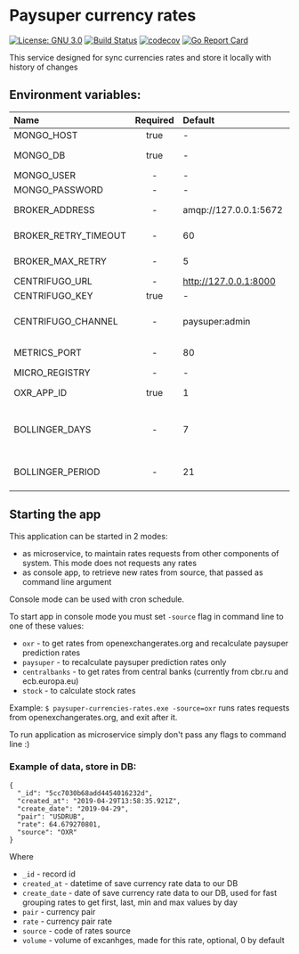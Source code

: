 # Paysuper currency rates
[![License: GNU 3.0](https://img.shields.io/badge/License-GNU3.0-green.svg)](https://opensource.org/licenses/GNU3.0)
[![Build Status](https://travis-ci.org/paysuper/paysuper-currencies-rates.svg?branch=master)](https://travis-ci.org/paysuper/paysuper-currencies-rates) 
[![codecov](https://codecov.io/gh/paysuper/paysuper-currencies-rates/branch/master/graph/badge.svg)](https://codecov.io/gh/paysuper/paysuper-currencies-rates)
[![Go Report Card](https://goreportcard.com/badge/github.com/paysuper/paysuper-currencies-rates)](https://goreportcard.com/report/github.com/paysuper/paysuper-currencies-rates)

This service designed for sync currencies rates and store it locally with history of changes

## Environment variables:

| Name                                 | Required | Default                  | Description                                                                         |
|:-------------------------------------|:--------:|:-------------------------|:------------------------------------------------------------------------------------|
| MONGO_HOST                           | true     | -                        | MongoDb host address                                                                |
| MONGO_DB                             | true     | -                        | MongoDb database name                                                               |
| MONGO_USER                           | -        | -                        | MongoDb user                                                                        |
| MONGO_PASSWORD                       | -        | -                        | MongoDb password                                                                    |
| BROKER_ADDRESS                       | -        | amqp://127.0.0.1:5672    | RabbitMQ broker address                                                             |
| BROKER_RETRY_TIMEOUT                 | -        | 60                       | RabbitMQ broker retry timeout                                                       |
| BROKER_MAX_RETRY                     | -        | 5                        | RabbitMQ broker max retry count                                                     |
| CENTRIFUGO_URL                       | -        | http://127.0.0.1:8000    | Centrifugo url                                                                      |
| CENTRIFUGO_KEY                       | true     | -                        | Centrifugo secret key                                                               |
| CENTRIFUGO_CHANNEL                   | -        | paysuper:admin                               | Centrifugo channel name to send alert notifications to admins   |
| METRICS_PORT                         | -        | 80                       | Port for metrics and health check                                                   |
| MICRO_REGISTRY                       | -        | -                        | Microservices registry                                                              |
| OXR_APP_ID                           | true     | 1                        | API App id for openexchangerates.org                                                |
| BOLLINGER_DAYS                       | -        | 7                        | Number of days for plot Bollinger functions to calculate Paysuper Prediction Rates  |
| BOLLINGER_PERIOD                     | -        | 21                       | Number of days in period for each Bollinger function                                |



## Starting the app

This application can be started in 2 modes:

* as microservice, to maintain rates requests from other components of system. This mode does not requests any rates
* as console app, to retrieve new rates from source, that passed as command line argument

Console mode can be used with cron schedule.

To start app in console mode you must set `-source` flag in command line to one of these values:

- `oxr` - to get rates from openexchangerates.org and recalculate paysuper prediction rates
- `paysuper` - to recalculate paysuper prediction rates only
- `centralbanks` - to get rates from central banks (currently from cbr.ru and ecb.europa.eu)
- `stock` - to calculate stock rates

Example: `$ paysuper-currencies-rates.exe -source=oxr` runs rates requests from openexchangerates.org, and exit after it.

To run application as microservice simply don't pass any flags to command line :)  

### Example of data, store in DB:

```
{
  "_id": "5cc7030b68add4454016232d",
  "created_at": "2019-04-29T13:58:35.921Z",
  "create_date": "2019-04-29",
  "pair": "USDRUB",
  "rate": 64.679270801,
  "source": "OXR"
}
```
Where
* `_id` - record id
* `created_at` - datetime of save currency rate data to our DB
* `create_date` - date of save currency rate data to our DB, used for fast grouping rates to get first, last, min and max values by day
* `pair` - currency pair
* `rate` - currency pair rate
* `source` - code of rates source
* `volume` - volume of excanhges, made for this rate, optional, 0 by default
